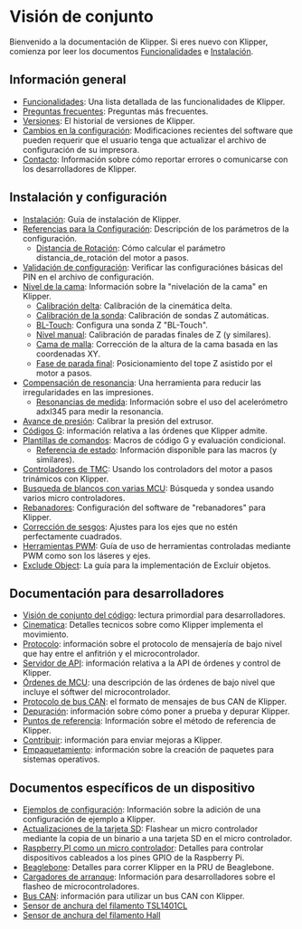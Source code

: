 # Visión de conjunto

Bienvenido a la documentación de Klipper. Si eres nuevo con Klipper, comienza por leer los documentos [Funcionalidades](Features.md) e [Instalación](Installation.md).

## Información general

- [Funcionalidades](Features.md): Una lista detallada de las funcionalidades de Klipper.
- [Preguntas frecuentes](FAQ.md): Preguntas más frecuentes.
- [Versiones](Releases.md): El historial de versiones de Klipper.
- [Cambios en la configuración](Config_Changes.md): Modificaciones recientes del software que pueden requerir que el usuario tenga que actualizar el archivo de configuración de su impresora.
- [Contacto](Contact.md): Información sobre cómo reportar errores o comunicarse con los desarrolladores de Klipper.

## Instalación y configuración

- [Instalación](Installation.md): Guía de instalación de Klipper.
- [Referencias para la Configuración](Config_Reference.md): Descripción de los parámetros de la configuración.
   - [Distancia de Rotación](Rotation_Distance.md): Cómo calcular el parámetro distancia_de_rotación del motor a pasos.
- [Validación de configuración](Config_checks.md): Verificar las configuraciónes básicas del PIN en el archivo de configuración.
- [Nivel de la cama](Bed_Level.md): Información sobre la "nivelación de la cama" en Klipper.
   - [Calibración delta](Delta_Calibrate.md): Calibración de la cinemática delta.
   - [Calibración de la sonda](Probe_Calibrate.md): Calibración de sondas Z automáticas.
   - [BL-Touch](BLTouch.md): Configura una sonda Z "BL-Touch".
   - [Nivel manual](Manual_Level.md): Calibración de paradas finales de Z (y similares).
   - [Cama de malla](Bed_Mesh.md): Corrección de la altura de la cama basada en las coordenadas XY.
   - [Fase de parada final](Endstop_Phase.md): Posicionamiento del tope Z asistido por el motor a pasos.
- [Compensación de resonancia](Resonance_Compensation.md): Una herramienta para reducir las irregularidades en las impresiones.
   - [Resonancias de medida](Measuring_Resonances.md): Información sobre el uso del acelerómetro adxl345 para medir la resonancia.
- [Avance de presión](Pressure_Advance.md): Calibrar la presión del extrusor.
- [Códigos G](G-Codes.md): información relativa a las órdenes que Klipper admite.
- [Plantillas de comandos](Command_Templates.md): Macros de código G y evaluación condicional.
   - [Referencia de estado](Status_Reference.md): Información disponible para las macros (y similares).
- [Controladores de TMC](TMC_Drivers.md): Usando los controladors del motor a pasos trinámicos con Klipper.
- [Busqueda de blancos con varias MCU](Multi_MCU_Homing.md): Búsqueda y sondea usando varios micro controladores.
- [Rebanadores](Slicers.md): Configuración del software de "rebanadores" para Klipper.
- [Corrección de sesgos](Skew_Correction.md): Ajustes para los ejes que no estén perfectamente cuadrados.
- [Herramientas PWM](Using_PWM_Tools.md): Guía de uso de herramientas controladas mediante PWM como son los láseres y ejes.
- [Exclude Object](Exclude_Object.md): La guía para la implementación de Excluir objetos.

## Documentación para desarrolladores

- [Visión de conjunto del código](Code_Overview.md): lectura primordial para desarrolladores.
- [Cinematica](Kinematics.md): Detalles tecnicos sobre como Klipper implementa el movimiento.
- [Protocolo](Protocol.md): información sobre el protocolo de mensajería de bajo nivel que hay entre el anfitrión y el microcontrolador.
- [Servidor de API](API_Server.md): información relativa a la API de órdenes y control de Klipper.
- [Órdenes de MCU](MCU_Commands.md): una descripción de las órdenes de bajo nivel que incluye el sóftwer del microcontrolador.
- [Protocolo de bus CAN](CANBUS_protocol.md): el formato de mensajes de bus CAN de Klipper.
- [Depuración](Debugging.md): información sobre cómo poner a prueba y depurar Klipper.
- [Puntos de referencia](Benchmarks.md): Información sobre el método de referencia de Klipper.
- [Contribuir](CONTRIBUTING.md): información para enviar mejoras a Klipper.
- [Empaquetamiento](Packaging.md): información sobre la creación de paquetes para sistemas operativos.

## Documentos específicos de un dispositivo

- [Ejemplos de configuración](Example_Configs.md): Información sobre la adición de una configuración de ejemplo a Klipper.
- [Actualizaciones de la tarjeta SD](SDCard_Updates.md): Flashear un micro controlador mediante la copia de un binario a una tarjeta SD en el micro controlador.
- [Raspberry PI como un micro controlador](RPI_microcontroller.md): Detalles para controlar dispositivos cableados a los pines GPIO de la Raspberry Pi.
- [Beaglebone](Beaglebone.md): Detalles para correr Klipper en la PRU de Beaglebone.
- [Cargadores de arranque](Bootloaders.md): Información para desarrolladores sobre el flasheo de microcontroladores.
- [Bus CAN](CANBUS.md): información para utilizar un bus CAN con Klipper.
- [Sensor de anchura del filamento TSL1401CL](TSL1401CL_Filament_Width_Sensor.md)
- [Sensor de anchura del filamento Hall](Hall_Filament_Width_Sensor.md)
